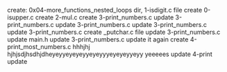 create: 0x04-more_functions_nested_loops dir, 1-isdigit.c file
create 0-isupper.c
create 2-mul.c
create 3-print_numbers.c
update 3-print_numbers.c
update 3-print_numbers.c
update 3-print_numbers.c
update 3-print_numbers.c
create _putchar.c file
update 3-print_numbers.c
update main.h
update 3-print_numbers.c
update it again
create 4-print_most_numbers.c
hhhjhj
hjhjsdjhsdhjdheyeyyeyeyeyyeyeyyyeyeyeyyeyy
yeeeees
update 4-print
update

